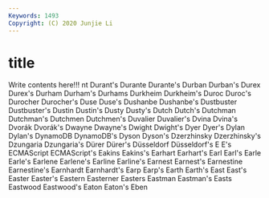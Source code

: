 ```yaml
---
Keywords: 1493
Copyright: (C) 2020 Junjie Li
---
```


# title

Write contents here!!!
nt 
Durant's
Durante 
Durante's 
Durban 
Durban's 
Durex 
Durex's 
Durham 
Durham's 
Durhams 
Durkheim
Durkheim's 
Duroc 
Duroc's 
Durocher 
Durocher's 
Duse 
Duse's 
Dushanbe 
Dushanbe's 
Dustbuster
Dustbuster's 
Dustin 
Dustin's 
Dusty 
Dusty's 
Dutch 
Dutch's 
Dutchman 
Dutchman's 
Dutchmen
Dutchmen's 
Duvalier 
Duvalier's 
Dvina 
Dvina's 
Dvorák 
Dvorák's 
Dwayne 
Dwayne's 
Dwight
Dwight's 
Dyer 
Dyer's 
Dylan 
Dylan's 
DynamoDB 
DynamoDB's 
Dyson 
Dyson's 
Dzerzhinsky
Dzerzhinsky's 
Dzungaria 
Dzungaria's 
Dürer 
Dürer's 
Düsseldorf 
Düsseldorf's 
E 
E's 
ECMAScript
ECMAScript's 
Eakins 
Eakins's 
Earhart 
Earhart's 
Earl 
Earl's 
Earle 
Earle's 
Earlene
Earlene's 
Earline 
Earline's 
Earnest 
Earnest's 
Earnestine 
Earnestine's 
Earnhardt 
Earnhardt's 
Earp
Earp's 
Earth 
Earth's 
East 
East's 
Easter 
Easter's 
Eastern 
Easterner 
Easters
Eastman 
Eastman's 
Easts 
Eastwood 
Eastwood's 
Eaton 
Eaton's 
Eben 
